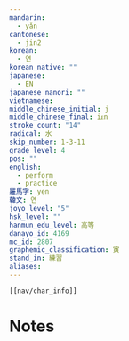 ```yaml
---
mandarin:
  - yǎn
cantonese:
  - jin2
korean:
  - 연
korean_native: ""
japanese:
  - EN
japanese_nanori: ""
vietnamese:
middle_chinese_initial: j
middle_chinese_final: iᴇn
stroke_count: "14"
radical: 水
skip_number: 1-3-11
grade_level: 4
pos: ""
english:
  - perform
  - practice
羅馬字: yen
韓文: 연
joyo_level: "5"
hsk_level: ""
hanmun_edu_level: 高等
danayo_id: 4169
mc_id: 2807
graphemic_classification: 寅
stand_in: 練習
aliases:
---
```

```meta-bind-embed
[[nav/char_info]]
```

# Notes
